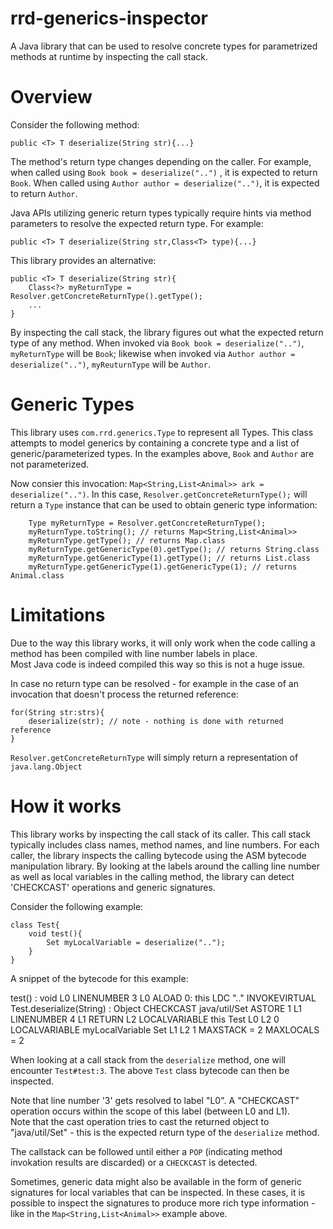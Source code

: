 rrd-generics-inspector
======================

A Java library that can be used to resolve concrete types for parametrized methods at runtime by inspecting the call stack. 

Overview
========
Consider the following method:
	
	public <T> T deserialize(String str){...}
	
The method's return type changes depending on the caller.  For example, when called using `Book book = deserialize("..")` , 
it is expected to return `Book`.  When called using `Author author = deserialize("..")`, it is expected to return `Author`.

Java APIs utilizing generic return types typically require hints via method parameters to resolve the expected return type.
For example:

	public <T> T deserialize(String str,Class<T> type){...}


This library provides an alternative:
	
	public <T> T deserialize(String str){
		Class<?> myReturnType = Resolver.getConcreteReturnType().getType();
		...
	}
	

By inspecting the call stack, the library figures out what the expected return type of any method.  When invoked via
`Book book = deserialize("..")`, `myReturnType` will be `Book`; likewise when invoked via `Author author = deserialize("..")`, 
`myReuturnType` will be `Author`.

Generic Types
=============
This library uses `com.rrd.generics.Type` to represent all Types.  This class attempts to model generics by containing
a concrete type and a list of generic/parameterized types.  In the examples above, `Book` and `Author` are not parameterized.

Now consier this invocation: `Map<String,List<Animal>> ark = deserialize("..")`.  In this case, `Resolver.getConcreteReturnType();`
will return a `Type` instance that can be used to obtain generic type information:

		Type myReturnType = Resolver.getConcreteReturnType();
		myReturnType.toString(); // returns Map<String,List<Animal>>
		myReturnType.getType(); // returns Map.class
		myReturnType.getGenericType(0).getType(); // returns String.class
		myReturnType.getGenericType(1).getType(); // returns List.class
		myReturnType.getGenericType(1).getGenericType(1); // returns Animal.class


Limitations
===========
Due to the way this library works, it will only work when the code calling a method has been compiled with line number labels in place.  
Most Java code is indeed compiled this way so this is not a huge issue.

In case no return type can be resolved - for example in the case of an invocation that doesn't process the returned reference:	

	for(String str:strs){
		deserialize(str); // note - nothing is done with returned reference
	}
	
`Resolver.getConcreteReturnType` will simply return a representation of `java.lang.Object`

How it works
============
This library works by inspecting the call stack of its caller.  This call stack typically includes class names, method names, and line numbers.
For each caller, the library inspects the calling bytecode using the ASM bytecode manipulation library.  By looking at the labels around the 
calling line number as well as local variables in the calling method, the library can detect 'CHECKCAST' operations and generic signatures.

Consider the following example:

	class Test{
		void test(){
			Set myLocalVariable = deserialize("..");		
		}
	}

A snippet of the bytecode for this example:

  test() : void
   L0
    LINENUMBER 3 L0
    ALOAD 0: this
    LDC ".."
    INVOKEVIRTUAL Test.deserialize(String) : Object
    CHECKCAST java/util/Set
    ASTORE 1
   L1
    LINENUMBER 4 L1
    RETURN
   L2
    LOCALVARIABLE this Test L0 L2 0
    LOCALVARIABLE myLocalVariable Set L1 L2 1
    MAXSTACK = 2
    MAXLOCALS = 2

When looking at a call stack from the `deserialize` method, one will encounter `Test#test:3`.  The above `Test` class bytecode can then
be inspected.

Note that line number '3' gets resolved to label "L0".  A "CHECKCAST" operation occurs within the scope of this label (between L0 and L1).  
Note that the cast operation tries to cast the returned object to "java/util/Set" - this is the expected return type of the `deserialize` method.

The callstack can be followed until either a `POP` (indicating method invokation results are discarded) or a `CHECKCAST` is detected.

Sometimes, generic data might also be available in the form of generic signatures for local variables that can be inspected.  In these cases, it 
is possible to inspect the signatures to produce more rich type information - like in the `Map<String,List<Animal>>` example above.



